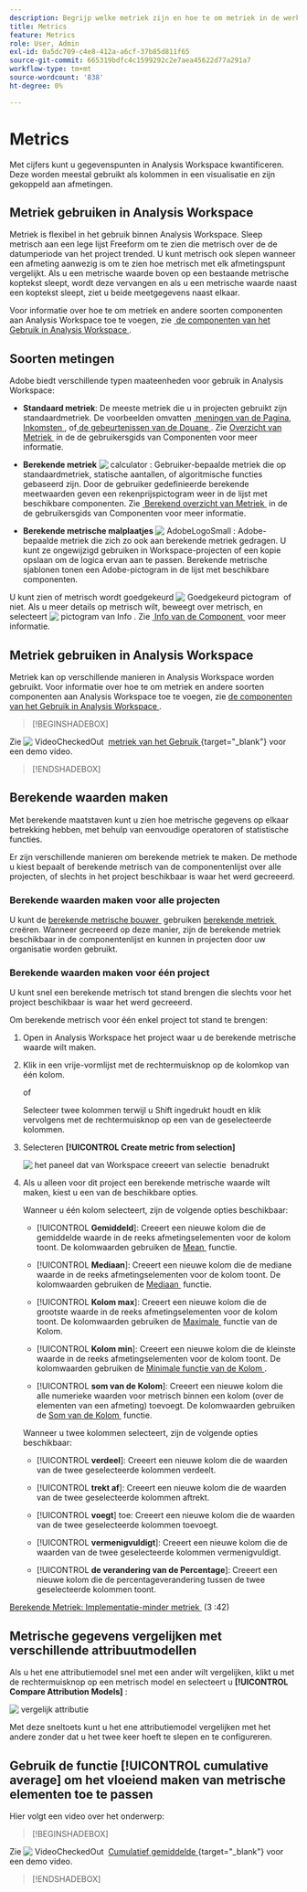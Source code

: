 ```yaml
---
description: Begrijp welke metriek zijn en hoe te om metriek in de werkruimte van de Analyse te gebruiken.
title: Metrics
feature: Metrics
role: User, Admin
exl-id: 0a5dc709-c4e8-412a-a6cf-37b85d811f65
source-git-commit: 665319bdfc4c1599292c2e7aea45622d77a291a7
workflow-type: tm+mt
source-wordcount: '838'
ht-degree: 0%

---
```


# Metrics

Met cijfers kunt u gegevenspunten in Analysis Workspace kwantificeren. Deze worden meestal gebruikt als kolommen in een visualisatie en zijn gekoppeld aan afmetingen.

## Metriek gebruiken in Analysis Workspace

Metriek is flexibel in het gebruik binnen Analysis Workspace. Sleep metrisch aan een lege lijst Freeform om te zien die metrisch over de de datumperiode van het project trended. U kunt metrisch ook slepen wanneer een afmeting aanwezig is om te zien hoe metrisch met elk afmetingspunt vergelijkt. Als u een metrische waarde boven op een bestaande metrische koptekst sleept, wordt deze vervangen en als u een metrische waarde naast een koptekst sleept, ziet u beide meetgegevens naast elkaar.

Voor informatie over hoe te om metriek en andere soorten componenten aan Analysis Workspace toe te voegen, zie [&#x200B; de componenten van het Gebruik in Analysis Workspace &#x200B;](use-components-in-workspace.md).

## Soorten metingen

Adobe biedt verschillende typen maateenheden voor gebruik in Analysis Workspace:

* **Standaard metriek**: De meeste metriek die u in projecten gebruikt zijn standaardmetriek. De voorbeelden omvatten [&#x200B; meningen van de Pagina &#x200B;](/help/components/metrics/page-views.md), [&#x200B; Inkomsten &#x200B;](/help/components/metrics/revenue.md), of [&#x200B; de gebeurtenissen van de Douane &#x200B;](/help/components/metrics/custom-events.md). Zie [&#x200B; Overzicht van Metriek &#x200B;](/help/components/metrics/overview.md) in de de gebruikersgids van Componenten voor meer informatie.

* **Berekende metriek** ![&#x200B; calculator &#x200B;](/help/assets/icons/Calculator.svg): Gebruiker-bepaalde metriek die op standaardmetriek, statische aantallen, of algoritmische functies gebaseerd zijn. Door de gebruiker gedefinieerde berekende meetwaarden geven een rekenprijspictogram weer in de lijst met beschikbare componenten. Zie [&#x200B; Berekend overzicht van Metriek &#x200B;](/help/components/calculated-metrics/cm-overview.md) in de de gebruikersgids van Componenten voor meer informatie.

* **Berekende metrische malplaatjes** ![&#x200B; AdobeLogoSmall &#x200B;](/help/assets/icons/AdobeLogoSmall.svg): Adobe-bepaalde metriek die zich zo ook aan berekende metriek gedragen. U kunt ze ongewijzigd gebruiken in Workspace-projecten of een kopie opslaan om de logica ervan aan te passen. Berekende metrische sjablonen tonen een Adobe-pictogram in de lijst met beschikbare componenten.

U kunt zien of metrisch wordt goedgekeurd ![&#x200B; Goedgekeurd pictogram &#x200B;](https://spectrum.adobe.com/static/icons/ui_18/CheckmarkSize100.svg) of niet. Als u meer details op metrisch wilt, beweegt over metrisch, en selecteert ![&#x200B; pictogram van Info &#x200B;](https://spectrum.adobe.com/static/icons/workflow_18/Smock_InfoOutline_18_N.svg). Zie [&#x200B; Info van de Component &#x200B;](use-components-in-workspace.md#component-info) voor meer informatie.


## Metriek gebruiken in Analysis Workspace

Metriek kan op verschillende manieren in Analysis Workspace worden gebruikt. Voor informatie over hoe te om metriek en andere soorten componenten aan Analysis Workspace toe te voegen, zie [&#x200B; de componenten van het Gebruik in Analysis Workspace &#x200B;](/help/analyze/analysis-workspace/components/use-components-in-workspace.md).


>[!BEGINSHADEBOX]

Zie ![&#x200B; VideoCheckedOut &#x200B;](/help/assets/icons/VideoCheckedOut.svg) [&#x200B; metriek van het Gebruik &#x200B;](https://video.tv.adobe.com/v/40817?quality=12&learn=on){target="_blank"} voor een demo video.

>[!ENDSHADEBOX]

## Berekende waarden maken

Met berekende maatstaven kunt u zien hoe metrische gegevens op elkaar betrekking hebben, met behulp van eenvoudige operatoren of statistische functies.


Er zijn verschillende manieren om berekende metriek te maken. De methode u kiest bepaalt of berekende metrisch van de componentenlijst over alle projecten, of slechts in het project beschikbaar is waar het werd gecreeerd.

### Berekende waarden maken voor alle projecten

U kunt de [&#x200B; berekende metrische bouwer &#x200B;](/help/components/calculated-metrics/workflow/c-build-metrics/cm-build-metrics.md) gebruiken [&#x200B; berekende metriek &#x200B;](/help/components/calculated-metrics/workflow/cm-workflow.md) creëren. Wanneer gecreeerd op deze manier, zijn de berekende metriek beschikbaar in de componentenlijst en kunnen in projecten door uw organisatie worden gebruikt.


### Berekende waarden maken voor één project

U kunt snel een berekende metrisch tot stand brengen die slechts voor het project beschikbaar is waar het werd gecreeerd.

Om berekende metrisch voor één enkel project tot stand te brengen:

1. Open in Analysis Workspace het project waar u de berekende metrische waarde wilt maken.

1. Klik in een vrije-vormlijst met de rechtermuisknop op de kolomkop van één kolom.

   of

   Selecteer twee kolommen terwijl u Shift ingedrukt houdt en klik vervolgens met de rechtermuisknop op een van de geselecteerde kolommen.

1. Selecteren **[!UICONTROL Create metric from selection]**

   ![&#x200B; het paneel dat van Workspace creeert van selectie &#x200B;](assets/create-metric-from-selection.png) benadrukt

1. Als u alleen voor dit project een berekende metrische waarde wilt maken, kiest u een van de beschikbare opties.

   Wanneer u één kolom selecteert, zijn de volgende opties beschikbaar:

   * [!UICONTROL **Gemiddeld**]: Creeert een nieuwe kolom die de gemiddelde waarde in de reeks afmetingselementen voor de kolom toont. De kolomwaarden gebruiken de [&#x200B; Mean &#x200B;](/help/components/calculated-metrics/cm-reference/cm-functions.md#mean) functie.

   * [!UICONTROL **Mediaan**]: Creeert een nieuwe kolom die de mediane waarde in de reeks afmetingselementen voor de kolom toont. De kolomwaarden gebruiken de [&#x200B; Mediaan &#x200B;](/help/components/calculated-metrics/cm-reference/cm-functions.md#median) functie.

   * [!UICONTROL **Kolom max**]: Creeert een nieuwe kolom die de grootste waarde in de reeks afmetingselementen voor de kolom toont. De kolomwaarden gebruiken de [&#x200B; Maximale &#x200B;](/help/components/calculated-metrics/cm-reference/cm-functions.md#column-maximum) functie van de Kolom.

   * [!UICONTROL **Kolom min**]: Creeert een nieuwe kolom die de kleinste waarde in de reeks afmetingselementen voor de kolom toont. De kolomwaarden gebruiken de [&#x200B; Minimale functie van de Kolom &#x200B;](/help/components/calculated-metrics/cm-reference/cm-functions.md#column-minimum).

   * [!UICONTROL **som van de Kolom**]: Creeert een nieuwe kolom die alle numerieke waarden voor metrisch binnen een kolom (over de elementen van een afmeting) toevoegt. De kolomwaarden gebruiken de [&#x200B; Som van de Kolom &#x200B;](/help/components/calculated-metrics/cm-reference/cm-functions.md#column-sum) functie.

   Wanneer u twee kolommen selecteert, zijn de volgende opties beschikbaar:

   * [!UICONTROL **verdeel**]: Creeert een nieuwe kolom die de waarden van de twee geselecteerde kolommen verdeelt.

   * [!UICONTROL **trekt af**]: Creeert een nieuwe kolom die de waarden van de twee geselecteerde kolommen aftrekt.

   * [!UICONTROL **voegt**] toe: Creeert een nieuwe kolom die de waarden van de twee geselecteerde kolommen toevoegt.

   * [!UICONTROL **vermenigvuldigt**]: Creeert een nieuwe kolom die de waarden van de twee geselecteerde kolommen vermenigvuldigt.

   * [!UICONTROL **de verandering van de Percentage**]: Creeert een nieuwe kolom die de percentageverandering tussen de twee geselecteerde kolommen toont.

[&#x200B; Berekende Metriek: Implementatie-minder metriek &#x200B;](https://experienceleague.adobe.com/nl/docs/analytics-learn/tutorials/components/calculated-metrics/calculated-metrics-implementationless-metrics) (3 :42)


## Metrische gegevens vergelijken met verschillende attribuutmodellen

Als u het ene attributiemodel snel met een ander wilt vergelijken, klikt u met de rechtermuisknop op een metrisch model en selecteert u **[!UICONTROL Compare Attribution Models]** :

![&#x200B; vergelijk attributie &#x200B;](assets/compare-attribution.png)

Met deze sneltoets kunt u het ene attributiemodel vergelijken met het andere zonder dat u het twee keer hoeft te slepen en te configureren.

## Gebruik de functie [!UICONTROL cumulative average] om het vloeiend maken van metrische elementen toe te passen

Hier volgt een video over het onderwerp:


>[!BEGINSHADEBOX]

Zie ![&#x200B; VideoCheckedOut &#x200B;](/help/assets/icons/VideoCheckedOut.svg) [&#x200B; Cumulatief gemiddelde &#x200B;](https://video.tv.adobe.com/v/27068?quality=12&learn=on){target="_blank"} voor een demo video.

>[!ENDSHADEBOX]

